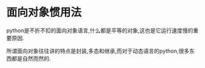 # 面向对象惯用法

python是不折不扣的面向对象语言,什么都是平等的对象,这也是它运行速度慢的重要原因.


所谓面向对象往往讲的特点是封装,多态和继承,而对于动态语言的python,很多东西都是自然而然的.
